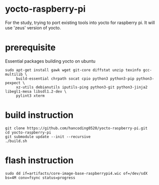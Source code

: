 yocto-raspberry-pi
========================

For the study, trying to port existing tools into yocto for raspberry pi. It will use 'zeus' version of yocto.

prerequisite
========================

Essential packages building yocto on ubuntu
``` {.sh}
sudo apt-get install gawk wget git-core diffstat unzip texinfo gcc-multilib \
     build-essential chrpath socat cpio python3 python3-pip python3-pexpect \
     xz-utils debianutils iputils-ping python3-git python3-jinja2 libegl1-mesa libsdl1.2-dev \
     pylint3 xterm
```

build instruction
========================

``` {.sh}
git clone https://github.com/hancoding0520/yocto-raspberry-pi.git
cd yocto-raspberry-pi
git submodule update --init --recursive
./build.sh
```

flash instruction
========================

``` {.sh}
sudo dd if=artifacts/core-image-base-raspberrypi4.wic of=/dev/sdX bs=4M conv=fsync status=progress
```
